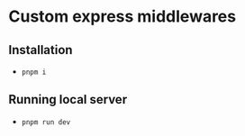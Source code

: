 # Custom express middlewares

## Installation

- `pnpm i`

## Running local server

- `pnpm run dev`
